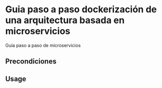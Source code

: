 # Guia paso a paso dockerización de una arquitectura basada en microservicios

Guía paso a paso de microservicios

## Precondiciones


## Usage
